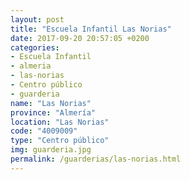 ```yaml
---
layout: post
title: "Escuela Infantil Las Norias"
date: 2017-09-20 20:57:05 +0200
categories:
- Escuela Infantil
- almeria
- las-norias
- Centro público
- guarderia
name: "Las Norias"
province: "Almería"
location: "Las Norias"
code: "4009009"
type: "Centro público"
img: guarderia.jpg
permalink: /guarderias/las-norias.html
---
```

